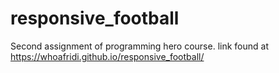 # responsive_football
Second assignment of programming hero course. link found at https://whoafridi.github.io/responsive_football/
